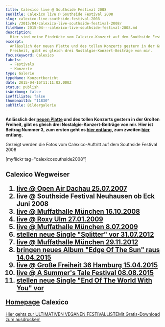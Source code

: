 ```yaml
---
title: Calexico live @ Southside Festival 2008
seoTitle: Calexico live @ Southside Festival 2008
slug: calexico-live-southside-festival-2008
link: /2015/04/calexico-live-southside-festival-2008/
fileName: 2015-04---calexico-live-southside-festival-2008.md
description:
  Hier sind meine Eindrücke vom Calexico-Konzert auf dem Southside Festival 2008
excerpt:
  Anlässlich der neuen Platte und des tollen Konzerts gestern in der Großen
  Freiheit, gibt es gleich drei Nostalgie-Konzert-Beiträge von mir.
focusKeyword: Calexico
labels:
  - Festivals
  - Konzerte
type: Galerie
typeName: Konzertbericht
date: 2015-04-16T11:11:02.000Z
status: publish
isWerbung: false
isAffiliate: false
thumbnailId: "11830"
subTitle: Bildergalerie
---
```


<strong>Anlässlich der
<a title="Calexico - &quot;Edge Of The Sun&quot; ist da!" href="http://cardamonchai.com/2015/04/calexico-edge-of-the-sun-ist-da/">neuen
Platte</a> und des tollen Konzerts gestern in der Großen Freiheit, gibt es
gleich drei Nostalgie-Konzert-Beiträge von mir. Hier ist Beitrag Nummer 3, zum
ersten geht es
<a title="Calexico Dachau 2007" href="http://cardamonchai.com/2015/04/calexico-live-open-air-dachau-25-07-2007/">hier
entlang</a>, zum zweiten
<a title="Calexico live @ Muffathalle 2008" href="http://cardamonchai.com/2015/04/calexico-live-muffathalle-muenchen-16-10-2008/">hier
entlang</a>.</strong>

Gezeigt werden die Fotos vom Calexico-Auftritt auf dem Southside Festival 2008

[myflickr tag="calexicosouthside2008"]

## Calexico Wegweiser<ol><li><a title="Calexico Dachau 2007" href="http://cardamonchai.com/2015/04/calexico-live-open-air-dachau-25-07-2007/">live @ Open Air Dachau 25.07.2007</a></li><li>live @ Southside Festival Neuhausen ob Eck Juni 2008</li><li><a title="Calexico Muffathalle 2008" href="http://cardamonchai.com/2015/04/calexico-live-muffathalle-muenchen-16-10-2008/">live @ Muffathalle München 16.10.2008</a></li><li><a title="Calexico Roxy 2009" href="http://cardamonchai.com/2009/01/calexico-live-roxy-ulm/">live @ Roxy Ulm 27.01.2009</a></li><li><a title="Calexico Muffathalle 2009" href="http://cardamonchai.com/2009/07/calexico-live-muffathalle-munchen/">live @ Muffathalle München 8.07.2009</a></li><li><a title="Calexico &quot;Splitter&quot; 2012" href="http://cardamonchai.com/2012/07/calexico-stellen-neue-singe-splitter-vor/">stellen neue Single "Splitter" vor 31.07.2012</a></li><li><a title="Calexico Muffathalle München" href="http://cardamonchai.com/2012/12/calexico-live-muffathalle-munchen-29-11-2012/">live @ Muffathalle München 29.11.2012</a></li><li><a title="Calexico &quot;Edge Of The Sun&quot; 2015" href="http://cardamonchai.com/2015/04/calexico-edge-of-the-sun-ist-da/">bringen neues Album "Edge Of The Sun" raus 14.04.2015</a></li><li><a title="Calexico Große Freiheit 2015" href="http://cardamonchai.com/2015/04/calexico-live-grosse-freiheit-36-15-04-2015/">live @ Große Freiheit 36 Hamburg 15.04.2015</a></li><li><a href="http://cardamonchai.com/2015/08/calexico-live-a-summers-tale-festival-2015/">live @ A Summer's Tale Festival 08.08.2015</a></li><li><a href="http://cardamonchai.com/2017/10/calexico-the-thread-that-keeps-us/">stellen neue Single "End Of The World With You" vor</a></li></ol><a title="Calexico Homepage" href="http://www.casadecalexico.com" target="_blank" rel="noopener">Homepage</a> Calexico

<a class="banner banner-green" href="/2015/03/die-ultimative-vegane-festivalliste"><span class="head">Hier
gehts zur ULTIMATIVEN VEGANEN FESTIVALLISTE</span><span class="text">Mit
Gratis-Download zum ausdrucken!</span></a>
